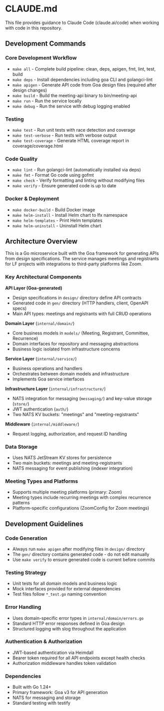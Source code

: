 # CLAUDE.md

This file provides guidance to Claude Code (claude.ai/code) when working with code in this repository.

## Development Commands

### Core Development Workflow
- `make all` - Complete build pipeline: clean, deps, apigen, fmt, lint, test, build
- `make deps` - Install dependencies including goa CLI and golangci-lint
- `make apigen` - Generate API code from Goa design files (required after design changes)
- `make build` - Build the meeting-api binary to bin/meeting-api
- `make run` - Run the service locally
- `make debug` - Run the service with debug logging enabled

### Testing
- `make test` - Run unit tests with race detection and coverage
- `make test-verbose` - Run tests with verbose output
- `make test-coverage` - Generate HTML coverage report in coverage/coverage.html

### Code Quality
- `make lint` - Run golangci-lint (automatically installed via deps)
- `make fmt` - Format Go code using gofmt
- `make check` - Verify formatting and linting without modifying files
- `make verify` - Ensure generated code is up to date

### Docker & Deployment
- `make docker-build` - Build Docker image
- `make helm-install` - Install Helm chart to lfx namespace
- `make helm-templates` - Print Helm templates
- `make helm-uninstall` - Uninstall Helm chart

## Architecture Overview

This is a Go microservice built with the Goa framework for generating APIs from design specifications. The service manages meetings and registrants for LF projects with integrations to third-party platforms like Zoom.

### Key Architectural Components

**API Layer (Goa-generated)**
- Design specifications in `design/` directory define API contracts
- Generated code in `gen/` directory (HTTP handlers, client, OpenAPI specs)
- Main API types: meetings and registrants with full CRUD operations

**Domain Layer** (`internal/domain/`)
- Core business models in `models/` (Meeting, Registrant, Committee, Recurrence)
- Domain interfaces for repository and messaging abstractions
- Business logic isolated from infrastructure concerns

**Service Layer** (`internal/service/`)
- Business operations and handlers
- Orchestrates between domain models and infrastructure
- Implements Goa service interfaces

**Infrastructure Layer** (`internal/infrastructure/`)
- NATS integration for messaging (`messaging/`) and key-value storage (`store/`)
- JWT authentication (`auth/`)
- Two NATS KV buckets: "meetings" and "meeting-registrants"

**Middleware** (`internal/middleware/`)
- Request logging, authorization, and request ID handling

### Data Storage
- Uses NATS JetStream KV stores for persistence
- Two main buckets: meetings and meeting-registrants
- NATS messaging for event publishing (indexer integration)

### Meeting Types and Platforms
- Supports multiple meeting platforms (primary: Zoom)
- Meeting types include recurring meetings with complex recurrence patterns
- Platform-specific configurations (ZoomConfig for Zoom meetings)

## Development Guidelines

### Code Generation
- Always run `make apigen` after modifying files in `design/` directory
- The `gen/` directory contains generated code - do not edit manually
- Use `make verify` to ensure generated code is current before commits

### Testing Strategy
- Unit tests for all domain models and business logic
- Mock interfaces provided for external dependencies
- Test files follow `*_test.go` naming convention

### Error Handling
- Uses domain-specific error types in `internal/domain/errors.go`
- Standard HTTP error responses defined in Goa design
- Structured logging with slog throughout the application

### Authentication & Authorization
- JWT-based authentication via Heimdall
- Bearer token required for all API endpoints except health checks
- Authorization middleware handles token validation

### Dependencies
- Built with Go 1.24+
- Primary framework: Goa v3 for API generation
- NATS for messaging and storage
- Standard testing with testify